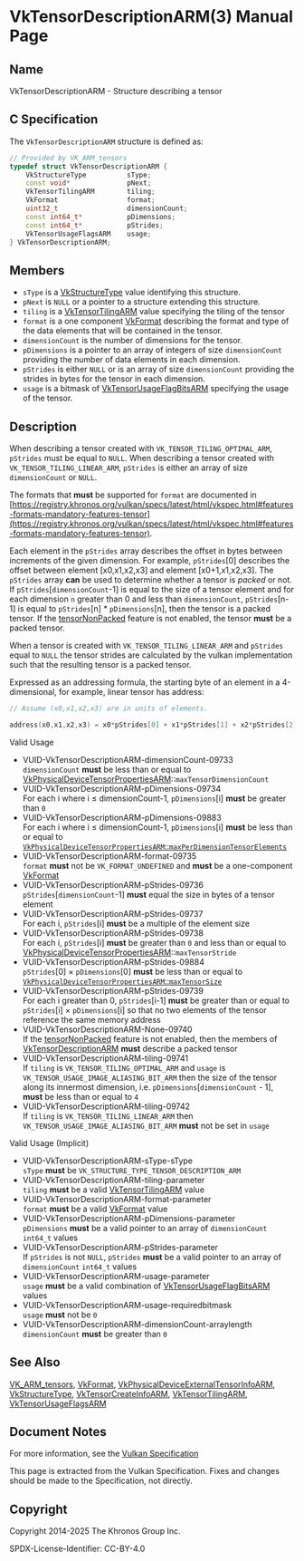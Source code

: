 # VkTensorDescriptionARM(3) Manual Page

## Name

VkTensorDescriptionARM - Structure describing a tensor



## [](#_c_specification)C Specification

The `VkTensorDescriptionARM` structure is defined as:

```c++
// Provided by VK_ARM_tensors
typedef struct VkTensorDescriptionARM {
    VkStructureType          sType;
    const void*              pNext;
    VkTensorTilingARM        tiling;
    VkFormat                 format;
    uint32_t                 dimensionCount;
    const int64_t*           pDimensions;
    const int64_t*           pStrides;
    VkTensorUsageFlagsARM    usage;
} VkTensorDescriptionARM;
```

## [](#_members)Members

- `sType` is a [VkStructureType](https://registry.khronos.org/vulkan/specs/latest/man/html/VkStructureType.html) value identifying this structure.
- `pNext` is `NULL` or a pointer to a structure extending this structure.
- `tiling` is a [VkTensorTilingARM](https://registry.khronos.org/vulkan/specs/latest/man/html/VkTensorTilingARM.html) value specifying the tiling of the tensor
- `format` is a one component [VkFormat](https://registry.khronos.org/vulkan/specs/latest/man/html/VkFormat.html) describing the format and type of the data elements that will be contained in the tensor.
- `dimensionCount` is the number of dimensions for the tensor.
- `pDimensions` is a pointer to an array of integers of size `dimensionCount` providing the number of data elements in each dimension.
- `pStrides` is either `NULL` or is an array of size `dimensionCount` providing the strides in bytes for the tensor in each dimension.
- `usage` is a bitmask of [VkTensorUsageFlagBitsARM](https://registry.khronos.org/vulkan/specs/latest/man/html/VkTensorUsageFlagBitsARM.html) specifying the usage of the tensor.

## [](#_description)Description

When describing a tensor created with `VK_TENSOR_TILING_OPTIMAL_ARM`, `pStrides` must be equal to `NULL`. When describing a tensor created with `VK_TENSOR_TILING_LINEAR_ARM`, `pStrides` is either an array of size `dimensionCount` or `NULL`.

The formats that **must** be supported for `format` are documented in [https://registry.khronos.org/vulkan/specs/latest/html/vkspec.html#features-formats-mandatory-features-tensor](https://registry.khronos.org/vulkan/specs/latest/html/vkspec.html#features-formats-mandatory-features-tensor).

Each element in the `pStrides` array describes the offset in bytes between increments of the given dimension. For example, `pStrides`\[0] describes the offset between element \[x0,x1,x2,x3] and element \[x0+1,x1,x2,x3]. The `pStrides` array **can** be used to determine whether a tensor is *packed* or not. If `pStrides`\[`dimensionCount`-1] is equal to the size of a tensor element and for each dimension `n` greater than 0 and less than `dimensionCount`, `pStrides`\[n-1] is equal to `pStrides`\[n] * `pDimensions`\[n], then the tensor is a packed tensor. If the [tensorNonPacked](https://registry.khronos.org/vulkan/specs/latest/html/vkspec.html#features-tensorNonPacked) feature is not enabled, the tensor **must** be a packed tensor.

When a tensor is created with `VK_TENSOR_TILING_LINEAR_ARM` and `pStrides` equal to `NULL` the tensor strides are calculated by the vulkan implementation such that the resulting tensor is a packed tensor.

Expressed as an addressing formula, the starting byte of an element in a 4-dimensional, for example, linear tensor has address:

```c
// Assume (x0,x1,x2,x3) are in units of elements.

address(x0,x1,x2,x3) = x0*pStrides[0] + x1*pStrides[1] + x2*pStrides[2] + x3*pStrides[3]
```

Valid Usage

- [](#VUID-VkTensorDescriptionARM-dimensionCount-09733)VUID-VkTensorDescriptionARM-dimensionCount-09733  
  `dimensionCount` **must** be less than or equal to [VkPhysicalDeviceTensorPropertiesARM](https://registry.khronos.org/vulkan/specs/latest/man/html/VkPhysicalDeviceTensorPropertiesARM.html)::`maxTensorDimensionCount`
- [](#VUID-VkTensorDescriptionARM-pDimensions-09734)VUID-VkTensorDescriptionARM-pDimensions-09734  
  For each i where i ≤ dimensionCount-1, `pDimensions`\[i] **must** be greater than `0`
- [](#VUID-VkTensorDescriptionARM-pDimensions-09883)VUID-VkTensorDescriptionARM-pDimensions-09883  
  For each i where i ≤ dimensionCount-1, `pDimensions`\[i] **must** be less than or equal to [`VkPhysicalDeviceTensorPropertiesARM`::`maxPerDimensionTensorElements`](https://registry.khronos.org/vulkan/specs/latest/html/vkspec.html#limits-maxPerDimensionTensorElements)
- [](#VUID-VkTensorDescriptionARM-format-09735)VUID-VkTensorDescriptionARM-format-09735  
  `format` **must** not be `VK_FORMAT_UNDEFINED` and **must** be a one-component [VkFormat](https://registry.khronos.org/vulkan/specs/latest/man/html/VkFormat.html)
- [](#VUID-VkTensorDescriptionARM-pStrides-09736)VUID-VkTensorDescriptionARM-pStrides-09736  
  `pStrides`\[`dimensionCount`-1] **must** equal the size in bytes of a tensor element
- [](#VUID-VkTensorDescriptionARM-pStrides-09737)VUID-VkTensorDescriptionARM-pStrides-09737  
  For each i, `pStrides`\[i] **must** be a multiple of the element size
- [](#VUID-VkTensorDescriptionARM-pStrides-09738)VUID-VkTensorDescriptionARM-pStrides-09738  
  For each i, `pStrides`\[i] **must** be greater than `0` and less than or equal to [VkPhysicalDeviceTensorPropertiesARM](https://registry.khronos.org/vulkan/specs/latest/man/html/VkPhysicalDeviceTensorPropertiesARM.html)::`maxTensorStride`
- [](#VUID-VkTensorDescriptionARM-pStrides-09884)VUID-VkTensorDescriptionARM-pStrides-09884  
  `pStrides`\[0] × `pDimensions`\[0] **must** be less than or equal to [`VkPhysicalDeviceTensorPropertiesARM`::`maxTensorSize`](https://registry.khronos.org/vulkan/specs/latest/html/vkspec.html#limits-maxTensorSize)
- [](#VUID-VkTensorDescriptionARM-pStrides-09739)VUID-VkTensorDescriptionARM-pStrides-09739  
  For each i greater than 0, `pStrides`\[i-1] **must** be greater than or equal to `pStrides`\[i] × `pDimensions`\[i] so that no two elements of the tensor reference the same memory address
- [](#VUID-VkTensorDescriptionARM-None-09740)VUID-VkTensorDescriptionARM-None-09740  
  If the [tensorNonPacked](https://registry.khronos.org/vulkan/specs/latest/html/vkspec.html#features-tensorNonPacked) feature is not enabled, then the members of [VkTensorDescriptionARM](https://registry.khronos.org/vulkan/specs/latest/man/html/VkTensorDescriptionARM.html) **must** describe a packed tensor
- [](#VUID-VkTensorDescriptionARM-tiling-09741)VUID-VkTensorDescriptionARM-tiling-09741  
  If `tiling` is `VK_TENSOR_TILING_OPTIMAL_ARM` and `usage` is `VK_TENSOR_USAGE_IMAGE_ALIASING_BIT_ARM` then the size of the tensor along its innermost dimension, i.e. `pDimensions`\[`dimensionCount` - 1], **must** be less than or equal to `4`
- [](#VUID-VkTensorDescriptionARM-tiling-09742)VUID-VkTensorDescriptionARM-tiling-09742  
  If `tiling` is `VK_TENSOR_TILING_LINEAR_ARM` then `VK_TENSOR_USAGE_IMAGE_ALIASING_BIT_ARM` **must** not be set in `usage`

Valid Usage (Implicit)

- [](#VUID-VkTensorDescriptionARM-sType-sType)VUID-VkTensorDescriptionARM-sType-sType  
  `sType` **must** be `VK_STRUCTURE_TYPE_TENSOR_DESCRIPTION_ARM`
- [](#VUID-VkTensorDescriptionARM-tiling-parameter)VUID-VkTensorDescriptionARM-tiling-parameter  
  `tiling` **must** be a valid [VkTensorTilingARM](https://registry.khronos.org/vulkan/specs/latest/man/html/VkTensorTilingARM.html) value
- [](#VUID-VkTensorDescriptionARM-format-parameter)VUID-VkTensorDescriptionARM-format-parameter  
  `format` **must** be a valid [VkFormat](https://registry.khronos.org/vulkan/specs/latest/man/html/VkFormat.html) value
- [](#VUID-VkTensorDescriptionARM-pDimensions-parameter)VUID-VkTensorDescriptionARM-pDimensions-parameter  
  `pDimensions` **must** be a valid pointer to an array of `dimensionCount` `int64_t` values
- [](#VUID-VkTensorDescriptionARM-pStrides-parameter)VUID-VkTensorDescriptionARM-pStrides-parameter  
  If `pStrides` is not `NULL`, `pStrides` **must** be a valid pointer to an array of `dimensionCount` `int64_t` values
- [](#VUID-VkTensorDescriptionARM-usage-parameter)VUID-VkTensorDescriptionARM-usage-parameter  
  `usage` **must** be a valid combination of [VkTensorUsageFlagBitsARM](https://registry.khronos.org/vulkan/specs/latest/man/html/VkTensorUsageFlagBitsARM.html) values
- [](#VUID-VkTensorDescriptionARM-usage-requiredbitmask)VUID-VkTensorDescriptionARM-usage-requiredbitmask  
  `usage` **must** not be `0`
- [](#VUID-VkTensorDescriptionARM-dimensionCount-arraylength)VUID-VkTensorDescriptionARM-dimensionCount-arraylength  
  `dimensionCount` **must** be greater than `0`

## [](#_see_also)See Also

[VK\_ARM\_tensors](https://registry.khronos.org/vulkan/specs/latest/man/html/VK_ARM_tensors.html), [VkFormat](https://registry.khronos.org/vulkan/specs/latest/man/html/VkFormat.html), [VkPhysicalDeviceExternalTensorInfoARM](https://registry.khronos.org/vulkan/specs/latest/man/html/VkPhysicalDeviceExternalTensorInfoARM.html), [VkStructureType](https://registry.khronos.org/vulkan/specs/latest/man/html/VkStructureType.html), [VkTensorCreateInfoARM](https://registry.khronos.org/vulkan/specs/latest/man/html/VkTensorCreateInfoARM.html), [VkTensorTilingARM](https://registry.khronos.org/vulkan/specs/latest/man/html/VkTensorTilingARM.html), [VkTensorUsageFlagsARM](https://registry.khronos.org/vulkan/specs/latest/man/html/VkTensorUsageFlagsARM.html)

## [](#_document_notes)Document Notes

For more information, see the [Vulkan Specification](https://registry.khronos.org/vulkan/specs/latest/html/vkspec.html#VkTensorDescriptionARM)

This page is extracted from the Vulkan Specification. Fixes and changes should be made to the Specification, not directly.

## [](#_copyright)Copyright

Copyright 2014-2025 The Khronos Group Inc.

SPDX-License-Identifier: CC-BY-4.0